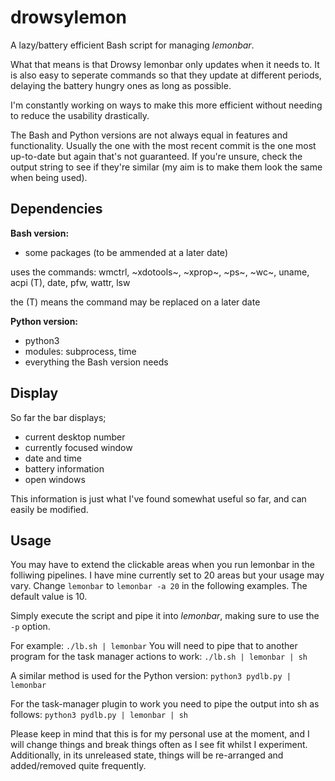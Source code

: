 # drowsylemon
A lazy/battery efficient Bash script for managing _lemonbar_.

What that means is that Drowsy lemonbar only updates when it needs to. It is also easy to seperate commands so that they update at different periods, delaying the battery hungry ones as long as possible.

I'm constantly working on ways to make this more efficient without needing to reduce the usability drastically.

The Bash and Python versions are not always equal in features and functionality. Usually the one with the most recent commit is the one most up-to-date but again that's not guaranteed. If you're unsure, check the output string to see if they're similar (my aim is to make them look the same when being used).

## Dependencies
**Bash version:**
- some packages (to be ammended at a later date)

uses the commands: wmctrl, ~xdotools~, ~xprop~, ~ps~, ~wc~, uname, acpi (T), date, pfw, wattr, lsw

the (T) means the command may be replaced on a later date

**Python version:**
- python3
- modules: subprocess, time
- everything the Bash version needs

## Display
So far the bar displays;
- current desktop number
- currently focused window
- date and time
- battery information
- open windows

This information is just what I've found somewhat useful so far, and can easily be modified.

## Usage
You may have to extend the clickable areas when you run lemonbar in the folliwing pipelines. I have mine currently set to 20 areas but your usage may vary.
Change `lemonbar` to `lemonbar -a 20` in the following examples. The default value is 10.


Simply execute the script and pipe it into _lemonbar_, making sure to use the `-p` option.

For example: `./lb.sh | lemonbar`
You will need to pipe that to another program for the task manager actions to work:
`./lb.sh | lemonbar | sh`


A similar method is used for the Python version: `python3 pydlb.py | lemonbar`

For the task-manager plugin to work you need to pipe the output into sh as follows:
`python3 pydlb.py | lemonbar | sh`

Please keep in mind that this is for my personal use at the moment, and I will change things and break things often as I see fit whilst I experiment. Additionally, in its unreleased state, things will be re-arranged and added/removed quite frequently.
